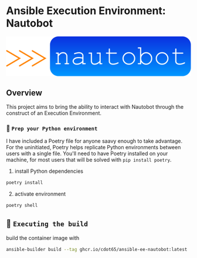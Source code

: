 # Ansible Execution Environment: Nautobot

[![N|Solid](https://github.com/nautobot/.github/raw/main/profile/nautobot_logo.svg)](https://github.com/nautobot)

## Overview

This project aims to bring the ability to interact with Nautobot through the construct of an Execution Environment.

### 🐍 `Prep your Python environment`

I have included a Poetry file for anyone saavy enough to take advantage. For the uninitiated, Poetry helps replicate Python environments between users with a single file. You'll need to have Poetry installed on your machine, for most users that will be solved with `pip install poetry`.

1. install Python dependencies

```bash
poetry install
```

2. activate environment

```bash
poetry shell
```

## 🐳 `Executing the build`

build the container image with

```bash
ansible-builder build --tag ghcr.io/cdot65/ansible-ee-nautobot:latest
```
